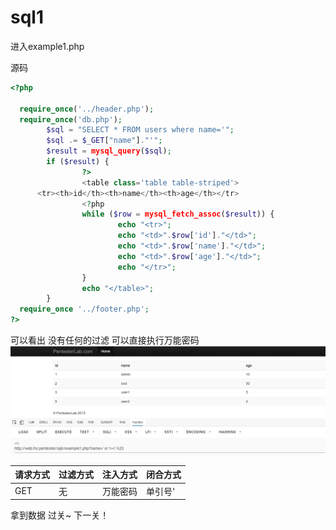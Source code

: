# sql1

进入example1.php

源码
```php
<?php

  require_once('../header.php');
  require_once('db.php');
        $sql = "SELECT * FROM users where name='";
        $sql .= $_GET["name"]."'";
        $result = mysql_query($sql);
        if ($result) {
                ?>
                <table class='table table-striped'>
      <tr><th>id</th><th>name</th><th>age</th></tr>
                <?php
                while ($row = mysql_fetch_assoc($result)) {
                        echo "<tr>";
                        echo "<td>".$row['id']."</td>";
                        echo "<td>".$row['name']."</td>";
                        echo "<td>".$row['age']."</td>";
                        echo "</tr>";
                }
                echo "</table>";
        }
  require_once '../footer.php';
?>
```
可以看出
没有任何的过滤
可以直接执行万能密码
![img](../../../image/sqli/863057160168.png)

| 请求方式 | 过滤方式 | 注入方式 | 闭合方式 |
| -------- | -------- | -------- | -------- |
| GET      | 无       | 万能密码 | 单引号'  |

拿到数据
过关~
下一关！
